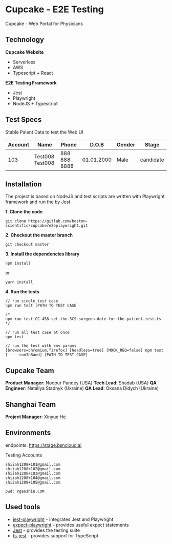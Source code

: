 # Cupcake - E2E Testing

Cupcake - Web Portal for Physicians

## Technology

**Cupcake Website**
- Serverless
- AWS
- Typescript + React

**E2E Testing Framework**
- Jest
- Playwright
- NodeJS + Typescript

## Test Specs

Stable Paient Data to test the Web UI

| Account |Name  | Phone |D.O.B  |Gender  |Stage  |
| --- | --- | --- | --- | --- | --- |
| 103 | Test008 Test008 | 888 888 8888 | 01.01.2000 | Male | candidate |

## Installation
The project is based on NodeJS and test scripts are written with Playwright framework and run the by Jest.

**1. Clone the code**
```
git clone https://gitlab.com/boston-scientific/cupcake/e2eplaywright.git
```
**2. Checkout the master branch**
```
git checkout master
```
**3. Install the dependencies library**
```
npm install
```
or
```
yarn install
```
**4. Run the tests**

```
// run single test case
npm run test [PATH TO TEST CASE  

/* 
npm run test CC-458-set-the-SCS-surgeon-date-for-the-patient.test.ts
*/

// run all test case at once
npm test

// run the test with env params
[browsers=chromium,firefox] [headless=true] [MOCK_REQ=false] npm test [-- --runInBand] [PATH TO TEST CASE]
```

## Cupcake Team
**Product Manager**: Noopur Pandey (USA)
**Tech Lead**: Shadab (USA)
**QA Engineer**: Nataliya Stadnyk (Ukraine)
**QA Lead**: Oksana Didych (Ukraine)

## Shanghai Team
**Project Manager**: Xinyue He

## Environments

endpoints: https://stage.bsncloud.ai

Testing Accounts
```
shiiah1208+101@gmail.com 
shiiah1208+102@gmail.com 
shiiah1208+103@gmail.com 
shiiah1208+104@gmail.com 
shiiah1208+105@gmail.com

pwd: @gaoshin.COM
```

## Used tools

- [jest-playwright](https://github.com/playwright-community/jest-playwright) - integrates Jest and Playwright
- [expect-playwright](https://github.com/playwright-community/expect-playwright) - provides useful expect statements
- [Jest](https://jestjs.io) - provides the testing suite
- [ts-jest](https://github.com/kulshekhar/ts-jest) - provides support for TypeScript
